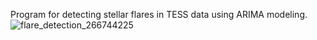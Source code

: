 Program for detecting stellar flares in TESS data using ARIMA modeling.
![flare_detection_266744225](https://github.com/aadishj19/FLARIMA/assets/84670503/146e7980-ef5c-4290-96c2-3ad249038f68)
